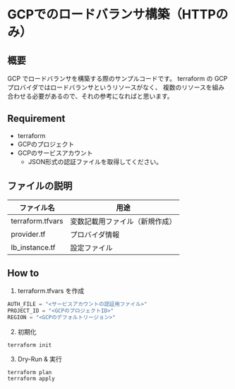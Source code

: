 # GCPでのロードバランサ構築（HTTPのみ）

## 概要
GCP でロードバランサを構築する際のサンプルコードです。
terraform の GCP プロバイダではロードバランサというリソースがなく、
複数のリソースを組み合わせる必要があるので、それの参考になればと思います。

## Requirement
* terraform
* GCPのプロジェクト
* GCPのサービスアカウント
  * JSON形式の認証ファイルを取得してください。 

## ファイルの説明

| ファイル名 | 用途 |
| ---- | ---- |
| terraform.tfvars | 変数記載用ファイル（新規作成）|
| provider.tf | プロバイダ情報 |
| lb_instance.tf | 設定ファイル |

## How to
1. terraform.tfvars を作成
```terraform.tfvars
AUTH_FILE = "<サービスアカウントの認証用ファイル>"
PROJECT_ID = "<GCPのプロジェクトID>"
REGION = "<GCPのデフォルトリージョン>"
```
2. 初期化
```
terraform init
```

3. Dry-Run & 実行
```
terraform plan
terraform apply
```